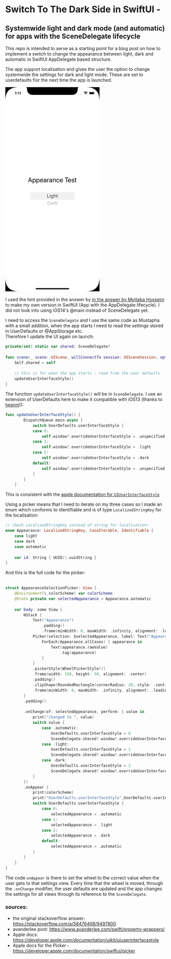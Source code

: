 # Switch To The Dark Side in SwiftUI - 

## Systemwide light and dark mode (and automatic) for apps with the SceneDelegate lifecycle


This repo is intended to serve as a starting point for a blog post on how to implement a switch to change the appearance between light, dark and automatic in SwiftUI AppDelegate based structure.


The app support localisation and gives the user the option to change systemwide the settings for dark and light mode. These are set to userdefaults fior the next time the app is launched.

!["appearance.gif"](SwitchToTheDarkSide/appearance.gif)

I used the hint provided in the answer by [in the answer by Mojtaba Hosseini][1] to make my own version in SwiftUI (App with the AppDelegate lifecycle). I did not look into using iOS14's @main instead of SceneDelegate yet.


I need to access the `SceneDelegate` and I use the same code as Mustapha with a small addition, when the app starts I need to read the settings stored in UserDefaults or @AppStorage etc.  
Therefore I update the UI again on launch:   

```swift
private(set) static var shared: SceneDelegate?

func scene(_ scene: UIScene, willConnectTo session: UISceneSession, options connectionOptions: UIScene.ConnectionOptions) {
    Self.shared = self

    // this is for when the app starts - read from the user defaults
    updateUserInterfaceStyle()
}
```

The function `updateUserInterfaceStyle()` will be in `SceneDelegate`.
I use an extension of UserDefaults here to make it compatible with iOS13 (thanks to [twanni][3]!):    

```swift
func updateUserInterfaceStyle() {
		DispatchQueue.main.async {
			switch UserDefaults.userInterfaceStyle {
			case 0:
				self.window?.overrideUserInterfaceStyle = .unspecified
			case 1:
				self.window?.overrideUserInterfaceStyle = .light
			case 2:
				self.window?.overrideUserInterfaceStyle = .dark
			default:
				self.window?.overrideUserInterfaceStyle = .unspecified
			}
		}
	}
```

This is consistent with the [apple documentation for `UIUserInterfaceStyle`][4]

Using a picker means that I need to iterate on my three cases so I made an enum which conforms to identifiable and is of type `LocalizedStringKey` for the localisation:  

```swift
// check LocalizedStringKey instead of string for localisation!
enum Appearance: LocalizedStringKey, CaseIterable, Identifiable {
	case light
	case dark
	case automatic

	var id: String { UUID().uuidString }
}
``` 

And this is the full code for the picker:  
```swift

struct AppearanceSelectionPicker: View {
	@Environment(\.colorScheme) var colorScheme
	@State private var selectedAppearance = Appearance.automatic

	var body: some View {
		HStack {
			Text("Appearance")
				.padding()
				.frame(minWidth: 0, maxWidth: .infinity, alignment: .leading)
			Picker(selection: $selectedAppearance, label: Text("Appearance"))  {
				ForEach(Appearance.allCases) { appearance in
					Text(appearance.rawValue)
						.tag(appearance)
				}
			}
			.pickerStyle(WheelPickerStyle())
			.frame(width: 150, height: 50, alignment: .center)
			.padding()
			.clipShape(RoundedRectangle(cornerRadius: 20, style: .continuous))
			.frame(minWidth: 0, maxWidth: .infinity, alignment: .leading)
		}
		.padding()

		.onChange(of: selectedAppearance, perform: { value in
			print("changed to ", value)
			switch value {
				case .automatic:
					UserDefaults.userInterfaceStyle = 0
					SceneDelegate.shared?.window?.overrideUserInterfaceStyle =  .unspecified
				case .light:
					UserDefaults.userInterfaceStyle = 1
					SceneDelegate.shared?.window?.overrideUserInterfaceStyle =  .light
				case .dark:
					UserDefaults.userInterfaceStyle = 2
					SceneDelegate.shared?.window?.overrideUserInterfaceStyle =  .dark
			}
		})
		.onAppear {
			print(colorScheme)
			print("UserDefaults.userInterfaceStyle",UserDefaults.userInterfaceStyle)
			switch UserDefaults.userInterfaceStyle {
				case 0:
					selectedAppearance = .automatic
				case 1:
					selectedAppearance = .light
				case 2:
					selectedAppearance = .dark
				default:
					selectedAppearance = .automatic
			}
		}
	}
}
```

The code `onAppear` is there to set the wheel to the correct value when the user gets to that settings view. Every time that the wheel is moved, through the `.onChange` modifier, the user defaults are updated and the app changes the settings for all views through its reference to the `SceneDelegate`. 




  [1]: https://stackoverflow.com/a/58476468/9497800
  [3]: https://www.avanderlee.com/swift/property-wrappers/
  [4]: https://developer.apple.com/documentation/uikit/uiuserinterfacestyle


### sources:  
- the original stackoverflow answer: https://stackoverflow.com/a/58476468/9497800  
- avanderlee post: https://www.avanderlee.com/swift/property-wrappers/  
- Apple docs: https://developer.apple.com/documentation/uikit/uiuserinterfacestyle  
- Apple docs for the Picker - https://developer.apple.com/documentation/swiftui/picker



